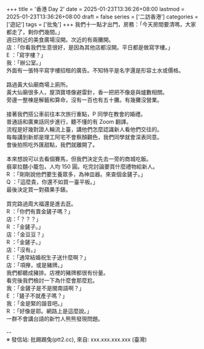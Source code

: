 +++
title = '香港 Day 2'
date = 2025-01-23T13:36:26+08:00
lastmod = 2025-01-23T13:36:26+08:00
draft = false
series = ['二訪香港']
categories = ['遊記']
tags = ['批兔']
+++
我們十一點才出門，房務：「今天房間要清嗎，大家都走了，剩你們幾間。」<br>
週日附近的美食廣場沒開。次近的有兩攤開。<br>
店：「你看我們生意很好，是因為其他店都沒開。平日都是做寫字樓。」<br>
E ：「寫字樓？」<br>
我：「辦公室。」<br>
外面有一張特平寫字樓招租的廣告。不知特平是名字還是形容土水或價格。<br>
<br>
路過黃大仙廟商場上廁所。<br>
黃大仙廟很多人，屋頂寶塔像避雷針，香一把把不像是與爐數相關。<br>
旁邊一整棟是解籤和算命，沒有一百也有五十攤。有幾攤沒營業。<br>
<br>
接著我們搭公車前往本次旅行重點，P 同學在教會的婚禮。<br>
普通話和廣東話同步進行，聽不懂的有 Zoom 翻譯。<br>
流程是好幾對證人輪流上臺，講他們怎麼認識新人看他們交往的。<br>
每每講到新郎是理工阿宅不會察顏觀色，我們同學就會深表同意。<br>
會後拍照吃外匯甜點，我們就離開了。<br>
<br>
本來想說可以去看個賽馬，但我們決定先去一旁的商城吃飯。<br>
翡翠拉麵小籠包，人均 150 圓。吃完討論要買什麼禮物給新人。<br>
R ：「剛剛說他們要生養眾多，為神皿器。來查個金鏟子。」<br>
Q ：「這麼貴，你還不如買一臺平板。」<br>
最後決定買一對蘋果手錶。<br>
<br>
買完路過周大福還是進去逛。<br>
R ：「你們有賣金鏟子嗎？」<br>
店：「？？？」<br>
R ：「金鏟子。」<br>
店：「金豆豆？」<br>
R ：「金鏟子。」<br>
店：「沒有。」<br>
E ：「通常結婚祝生子送什麼啊？」<br>
店：「項攑，或是豬牌。」<br>
我們都聽成豬排。店裡的豬牌都很有份量。<br>
看完後我們檢討一下為什麼會那麼尬。<br>
我：「金鏟子是不是閩南語啊？」<br>
E ：「鏟子不就產子嗎？」<br>
我：「金是緊的諧音吧。」<br>
R ：「好像是耶。網路上是這麼說。」<br>
一群不會講台語的新竹人熊熊發現問題。<br>
<br>
--<br>
※ 發信站: 批踢踢兔(ptt2.cc), 來自: xxx.xxx.xxx.xxx (臺灣)<br>
